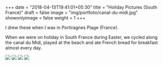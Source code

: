 +++
date = "2018-04-13T19:41:01+05:30"
title = "Holiday Pictures (South France)"
draft = false
image = "img/portfolio/canal-du-midi.jpg"
showonlyimage = false
weight = 1
+++

I drew these when I was in Portiragnes Plage (France).
<!--more-->

When we were on holiday in South France during Easter, we cycled along the canal du Midi, played at the beach and ate French bread for breakfast almost every day.

![](/img/portfolio/canal-du-midi.jpg)
![](/img/portfolio/portiragnes-plage-1.jpg)
![](/img/portfolio/portiragnes-plage-2.jpg)
![](/img/portfolio/france-2018.jpg)